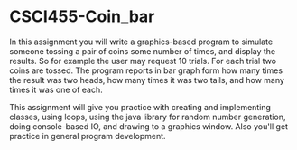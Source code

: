 # CSCI455-Coin_bar
In this assignment you will write a graphics-based program to simulate someone tossing a pair of coins some number of times, and display the results. So for example the user may request 10 trials. For each trial two coins are tossed. The program reports in bar graph form how many times the result was two heads, how many times it was two tails, and how many times it was one of each.

This assignment will give you practice with creating and implementing classes, using loops, using the java library for random number generation, doing console-based IO, and drawing to a graphics window. Also you'll get practice in general program development.
